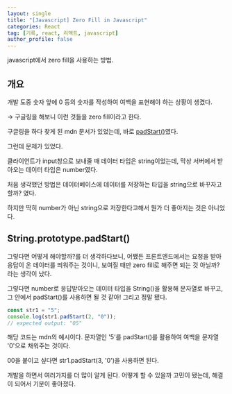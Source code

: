```yaml
---
layout: single
title: "[Javascript] Zero Fill in Javascript"
categories: React
tag: [기록, react, 리액트, javascript]
author_profile: false
---
```


javascript에서 zero fill을 사용하는 방법.

## 개요

개발 도중 숫자 앞에 0 등의 숫자를 작성하여 여백을 표현해야 하는 상황이 생겼다.

→ 구글링을 해보니 이런 것들을 zero fill이라고 한다.

구글링을 하다 찾게 된 mdn 문서가 있었는데, 바로 [padStart()](https://developer.mozilla.org/en-US/docs/Web/JavaScript/Reference/Global_Objects/String/padStart)였다.

그런데 문제가 있었다.

클라이언트가 input창으로 보내줄 때 데이터 타입은 string이었는데, 막상 서버에서 받아오는 데이터 타입은 number였다.

처음 생각했던 방법은 데이터베이스에 데이터를 저장하는 타입을 string으로 바꾸자고 할까? 였다.

하지만 딱히 number가 아닌 string으로 저장한다고해서 뭔가 더 좋아지는 것은 아니었다.

## String.prototype.padStart()

그렇다면 어떻게 해야할까?를 더 생각하다보니, 어쨌든 프론트엔드에서는 요청을 받아 응답이 온 데이터를 띄워주는 것이니, 보여질 때만 zero fill로 해주면 되는 것 아닐까? 라는 생각이 났다.

그렇다면 number로 응답받아오는 데이터 타입을 String()을 활용해 문자열로 바꾸고, 그 안에서 padStart()를 사용하면 될 것 같아! 그리고 정말 됐다.

```javascript
const str1 = "5";
console.log(str1.padStart(2, "0"));
// expected output: "05"
```

해당 코드는 mdn의 예시이다. 문자열인 '5'를 padStart()를 활용하여 여백을 문자열 '0'으로 채워주는 것이다.

00을 붙이고 싶다면 str1.padStart(3, '0')을 사용하면 된다.

개발을 하면서 여러가지를 더 많이 알게 된다. 어떻게 할 수 있을까 고민이 됐는데, 해결이 되어서 기분이 좋아졌다.

